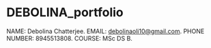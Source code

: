 # DEBOLINA_portfolio
NAME: Debolina Chatterjee.
EMAIL: debolinaoli10@gmail.com.
PHONE NUMBER: 8945513808.
COURSE: MSc DS B.
